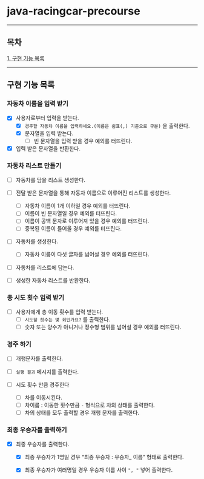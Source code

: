 # java-racingcar-precourse

---

## 목차

[1. 구현 기능 목록](#구현-기능-목록)

---
## 구현 기능 목록

### 자동차 이름을 입력 받기

- [x]  사용자로부터 입력을 받는다.
    - [x]  `경주할 자동차 이름을 입력하세요.(이름은 쉼표(,) 기준으로 구분)` 을 출력한다.
    - [x]   문자열을 입력 받는다.
        - [ ] 빈 문자열을 입력 받을 경우 예외를 터뜨린다. 

- [x]  입력 받은 문자열을 반환한다.

### 자동차 리스트 만들기

- [ ]  자동차를 담을 리스트 생성한다.

- [ ]  전달 받은 문자열을 통해 자동차 이름으로 이루어진 리스트를 생성한다.
    - [ ]  자동차 이름이 1개 이하일 경우 예외를 터뜨린다.
    - [ ]  이름이 빈 문자열일 경우 예외를 터뜨린다.
    - [ ]  이름이 공백 문자로 이루어져 있을 경우 예외를 터뜨린다.
    - [ ]  중복된 이름이 들어올 경우 예외를 터뜨린다.

- [ ]  자동차를 생성한다.
    - [ ]  자동차 이름이 다섯 글자를 넘어설 경우 예외를 터뜨린다.

- [ ]  자동차를 리스트에 담는다.

- [ ]  생성한 자동차 리스트를 반환한다.

### 총 시도 횟수 입력 받기

- [ ]  사용자에게 총 이동 횟수를 입력 받는다.
    - [ ]  `시도할 횟수는 몇 회인가요?` 를 출력한다.
    - [ ]  숫자 또는 양수가 아니거나 정수형 범위를 넘어설 경우 예외를 터뜨린다.

### 경주 하기

- [ ]  개행문자를 출력한다.

- [ ]  `실행 결과` 메시지를 출력한다.

- [ ]  시도 횟수 만큼 경주한다
    - [ ]  차를 이동시킨다.
    - [ ]  차이름 : 이동한 횟수만큼 `-`  형식으로 차의 상태를 출력한다.
    - [ ]  차의 상태를 모두 출력할 경우 개행 문자를 출력한다.

### 최종 우승자를 출력하기

- [x]  최종 우승자를 출력한다.
    - [x]  최종 우승자가 1명일 경우 “최종 우승자 : 우승자_ 이름” 형태로 출력한다.
    - [x]  최종 우승자가 여러명일 경우 우승자 이름 사이 `", "`  넣어 출력한다.

